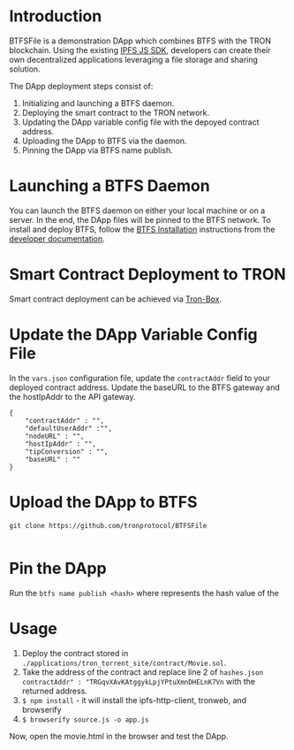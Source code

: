# Introduction

BTFSFile is a demonstration DApp which combines BTFS with the TRON blockchain. Using the existing [IPFS JS SDK](https://github.com/ipfs/js-ipfs-http-client), developers can create their own decentralized applications leveraging a file storage and sharing solution.

The DApp deployment steps consist of:

1. Initializing and launching a BTFS daemon. 
2. Deploying the smart contract to the TRON network.
3. Updating the DApp variable config file with the depoyed contract address.
4. Uploading the DApp to BTFS via the daemon.
5. Pinning the DApp via BTFS name publish. 

# Launching a BTFS Daemon

You can launch the BTFS daemon on either your local machine or on a server. In the end, the DApp files will be pinned to the BTFS network. To install and deploy BTFS, follow the [BTFS Installation](https://docs.btfs.io/docs/install-btfs) instructions from the [developer documentation](https://docs.btfs.io/). 

# Smart Contract Deployment to TRON

Smart contract deployment can be achieved via [Tron-Box](https://developers.tron.network/docs/tron-box-contract-deployment). 

# Update the DApp Variable Config File

In the `vars.json` configuration file, update the `contractAddr` field to your deployed contract address. Update the baseURL to the BTFS gateway and the hostIpAddr to the API gateway.     

```
{
	"contractAddr" : "",
	"defaultUserAddr" :"",
	"nodeURL" : "",
	"hostIpAddr" : "",
	"tipConversion" : "",
	"baseURL" : ""
}
```

# Upload the DApp to BTFS

```
git clone https://github.com/tronprotocol/BTFSFile
```

```
```

# Pin the DApp

Run the `btfs name publish <hash>` where <hash> represents the hash value of the 

# Usage

1. Deploy the contract stored in `./applications/tron_torrent_site/contract/Movie.sol`.
2. Take the address of the contract and replace line 2 of `hashes.json contractAddr" : "TRGqvXAvKAtggykLpjYPtuXmnDHELnK7Vn` with the returned address.
3. `$ npm install` - it will install the ipfs-http-client, tronweb, and browserify
4. `$ browserify source.js -o app.js`

Now, open the movie.html in the browser and test the DApp.

